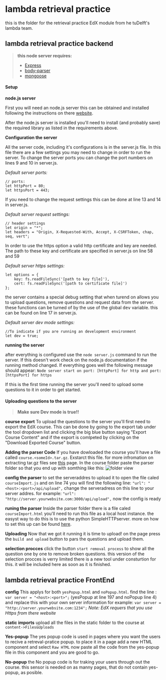 lambda retrieval practice
======
this is the folder for the retrieval practice EdX module from he tuDelft's lambda team.



lambda retrieval practice backend
-------------
> **this node server requires:**
> - [Express](https://expressjs.com/en/starter/installing.html)
> - [body-parser](https://www.npmjs.com/package/body-parser)
> - [mongoose](http://mongoosejs.com/docs/index.html)

#### <i class="icon-pencil"></i> Setup
**node.js server**

First you will need an node.js server this can be obtained and installed following the instructions on there [website](https://nodejs.org/en/download/).

After the node.js server is installed you'll need to install (and probably save) the required library as listed in the requirements above.

**Configuration the server**

All the server code, including it's configurations is in the server.js file. In this file there are a few settings you may need to change in order to run the server.
To change the server ports you can change the port numbers on lines 9 and 10 in server.js.

*Default server ports:*
```
// ports:
let httpPort = 80;
let httpsPort = 443;
```

If you need to change the request settings this can be done at line 13 and 14 in server.js. 

*Default server request settings:*
```
// header settings
let origin = "*";
let headers = "Origin, X-Requested-With, Accept, X-CSRFToken, chap, seq, vert";
```

In order to use the https option a valid http certificate and key are needed. The path to these key and certificate are specified in server.js on line 58 and 59

*Default server https settings:*
```
let options = {
    key: fs.readFileSync('[path to key file]'),
    cert: fs.readFileSync('[path to certificate file]')
};
```
the server contains a special debug setting that when turend on allows you to upload questions, remove questions and request data from the server. these functions can be turned of by the use of the global <kbd>dev</kbd> variable. this can be found on line 17 in server.js.
  
  *Default server dev mode settings:*
```
//To indicate if you are running an development environment
let dev = true;
```

**running the server**

after everything is configured use the `node server.js` command to run the server. If  this doesn't work check on the node.js documentation if the running method changed.
If everything goes well the following message should appear:
`Node server start on port: [httpPort] for http and port: [httpsPort] for https`
  
If this is the first time running the server you'll need to upload some questions to it in order to get started.

#### <i class="icon-upload"></i> Uploading questions to the server
> **Make sure Dev mode is true!!**

**course export**
To upload the questions to the server you'll first need to export the EdX course.
This can be done by going to the export tab under the tool dropdown list and clicking the big blue button saying "Export Course Content" and if the export is comlpeted by clicking on the "Download Exported Course" button.

**Adding the parser Code**
If you have dowloaded the course you'll have a file called `course.<someId>.tar.gz`.
Exstarct this file. for more infromation on extracting tar.gz files see [this](https://opensource.com/article/17/7/how-unzip-targz-file) page.
In the course folder paste the parser folder so that you end up with somthing like this:
![folder view](http://casparkrijgsman.com/img/RPcourseParserExample0.png)

**config the parser**
to set the serveraddres to upload it to open the file caled `courseImport.js` and on line 74 you will find the following line:
`"url": "<host>:<port>/api/upload",` change the serveradress on this line to your server addres.
for example:
`"url": "http://server.yourwebsite.com:3000/api/upload",`
now the config is ready

**runing the parser**
Inside the parser folder there is a file caled `courseImport.html` you'll need to run this file as a local host instance.
the easyst way to do this is to use the python SimpleHTTPserver. more on how to set this up can be found [here](http://www.pythonforbeginners.com/modules-in-python/how-to-use-simplehttpserver/).

**Uploading**
Now that we got it running it is time to upload!
on the page press the `build and upload` button to pars the questions and upload them.

**selection procces**
click the button `start removal process` to show all the question one by one to remove broken questions.
this version of the selection procces is verry limited there is a new tool under consturtion for this.
it will be included here as soon as it is finished.


lambda retrieval practice FrontEnd
-------------
**config**
This applys for both `yesPopup.html` and `noPopup.html`.
find the line : `var server = "<host>:<port>";` (yesPopup at line 197 and noPopup line 4)
and replace this with your own server information for example:
`var server = "http://server.yourwebsite.com:1234";`
*Note: EdX requers that you use Https from there website*

**static imports**
upload all the files in the static folder to the course at `content->Files&Uploads`

**Yes-popup**
The yes popup code is used in pages where you want the users to recive a retreval-pratice popup.
to place it in a page add a new HTML component and select `Raw HTML` now paste all the code from the yes-popup file in this component and you are good to go.

**No-popup**
the No popup code is for traking your users through out the course. this sensor is needed on as manny pages, that do not contain yes-popup, as posible.

